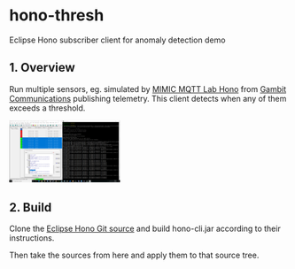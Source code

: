 # hono-thresh
Eclipse Hono subscriber client for anomaly detection demo

## 1. Overview

Run multiple sensors, eg. simulated by
[MIMIC MQTT Lab Hono](https://mqttlab.iotsim.io/hono)
from
[Gambit Communications](https://www.gambitcomm.com)
publishing telemetry. This client detects when any of them exceeds a threshold.


<IMG src=hono-cli-anomalies-detected.png width=200>

## 2. Build

Clone the
[Eclipse Hono Git source](https://github.com/eclipse/hono)
and build hono-cli.jar according to their instructions.

Then take the sources from here and apply them to that source tree.

